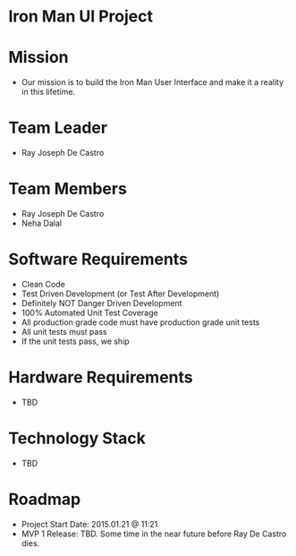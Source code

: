 # Iron Man UI Project

# Mission
- Our mission is to build the Iron Man User Interface and make it a reality in this lifetime.

# Team Leader
- Ray Joseph De Castro

# Team Members
- Ray Joseph De Castro
- Neha Dalal

# Software Requirements
- Clean Code
- Test Driven Development (or Test After Development)
- Definitely NOT Danger Driven Development
- 100% Automated Unit Test Coverage
- All production grade code must have production grade unit tests
- All unit tests must pass
- If the unit tests pass, we ship

# Hardware Requirements
- TBD

# Technology Stack
- TBD

# Roadmap
- Project Start Date: 2015.01.21 @ 11:21
- MVP 1 Release: TBD. Some time in the near future before Ray De Castro dies.
